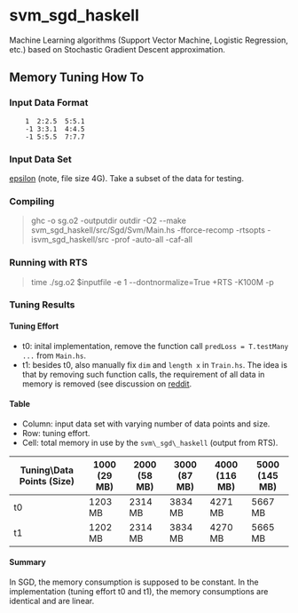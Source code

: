 svm\_sgd\_haskell
=========

Machine Learning algorithms (Support Vector Machine, Logistic Regression, etc.)  based on Stochastic Gradient Descent approximation.

Memory Tuning How To
--------

### Input Data Format

        1  2:2.5  5:5.1 
        -1 3:3.1  4:4.5
        -1 5:5.5  7:7.7

### Input Data Set

[epsilon](http://www.csie.ntu.edu.tw/~cjlin/libsvmtools/datasets/binary/epsilon_normalized.bz2) (note, file size 4G). Take a subset of the data for testing.

### Compiling

> ghc -o sg.o2 -outputdir outdir -O2 --make svm_sgd_haskell/src/Sgd/Svm/Main.hs -fforce-recomp -rtsopts -isvm_sgd_haskell/src -prof -auto-all -caf-all 

### Running with RTS

> time ./sg.o2 $inputfile -e 1 --dontnormalize=True +RTS -K100M -p

### Tuning Results

#### Tuning Effort
* t0: inital implementation, remove the function call `predLoss = T.testMany ...` from `Main.hs`. 
* t1: besides t0, also manually fix `dim` and `length x` in `Train.hs`. The idea is that by removing such function calls, the requirement of all data in memory is removed (see discussion on [reddit](http://www.reddit.com/r/haskell/comments/2og2i6/ask_for_review_my_first_haskell_project_machine/).

#### Table
* Column: input data set with varying number of data points and size.
* Row: tuning effort.
* Cell: total memory in use by the `svm\_sgd\_haskell` (output from RTS).

Tuning\Data Points (Size) | 1000 (29 MB) | 2000 (58 MB) | 3000 (87 MB) | 4000 (116 MB) | 5000 (145 MB)
-------------------------|--------------|--------------|--------------|---------------|--------------
t0 | 1203 MB | 2314 MB | 3834 MB | 4271 MB | 5667 MB 
t1 | 1202 MB | 2314 MB | 3834 MB | 4270 MB | 5665 MB 

#### Summary

In SGD, the memory consumption is supposed to be constant. In the implementation (tuning effort t0 and t1), the memory consumptions are identical and are linear. 
